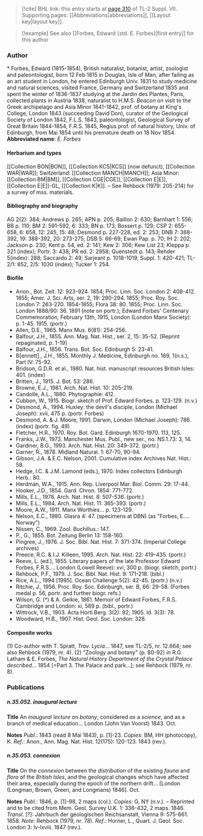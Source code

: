 > [!cite] BHL link: this entry starts at [page 310](https://www.biodiversitylibrary.org/page/33259814) of TL-2 Suppl. VII.
> Supporting pages: [[Abbreviations|abbreviations]], [[Layout key|layout key]].

> [!example] See also [[Forbes, Edward {std. E. Forbes}|first entry]] for this author

### Author

\* Forbes, Edward (1815-1854), British naturalist, botanist, artist, zoologist and paleontologist, born 12 Feb 1815 in Douglas, Isle of Man, after failing as an art student in London, he entered Edinburgh Univ. 1831 to study medicine and natural sciences, visited France, Germany and Switzerland 1835 and spent the winter of 1836-1837 studying at the Jardin des Plantes, Paris, collected plants in Austria 1838, naturalist to H.M.S. *Beacon* on visit to the Greek archipelago and Asia Minor 1841-1842, prof. of botany at King's College, London 1843 (succeeding David Don), curator of the Geological Society of London 1842, F.L.S. 1843, paleontologist, Geological Survey of Great Britain 1844-1854, F.R.S. 1845, Regius prof. of natural history, Univ. of Edinburgh, from Mai 1854 until his premature death on 18 Nov 1854. 
**Abbreviated name**: *E. Forbes*

#### Herbarium and types

[[Collection BON|BON]], [[Collection KCS|KCS]] (now defunct), [[Collection WAR|WAR]]; Switzerland: [[Collection MANCH|MANCH]]; Asia Minor: [[Collection BM|BM]], [[Collection CGE|CGE]], [[Collection E|E]], [[Collection E|E]]-GL, [[Collection K|K]]. – See Rehbock (1979: 205-214) for a survey of mss. materials.

#### Bibliography and biography

AG 2(2): 384; Andrews p. 265; APN p. 205; Baillon 2: 630; Barnhart 1: 556; BB p. 110; BM 2: 591-592, 6: 333; BN p. 173; Bossert p. 129; CSP 2: 655-658, 6: 658, 12: 245, 15: 48; Desmond p. 227-228, ed. 2: 253; DNB 7: 388-392, 19: 388-392, 20: 273-275; DSB 5: 66-69; Ewan Pap. p. 70; IH 2: 202; Jackson p. 230; Kent p. 54, ed. 2: 141; Kew 2: 306; Kew List 23; Kleppa p. 321 (index); Portr. 3: 438; PR ed. 2: 2958; Quenstedt p. 143; Rehder 5(index): 288; Saccardo 2: 49; Sarjeant p. 1018-1019, Suppl. 1: 420-421; TL-2/1: 852, 2/5: 1030 (index); Tucker 1: 254.

#### Biofile

- Anon., Bot. Zeit. 12: 923-924. 1854; Proc. Linn. Soc. London 2: 408-412. 1855; Amer. J. Sci. Arts, ser. 2, 19: 290-294. 1855; Proc. Roy. Soc. London 7: 263-270. 1854-1855; Flora 38: 80. 1855; Proc. Linn. Soc. London 1888/90: 36. 1891 (note on portr.); Edward Forbes' Centenary Commemoration, February 13th, 1915, London (London Manx Society): p. 1-45. 1915. (portr.)
- Allen, D.E., 1965. Manx Mus. 6(81): 254-256.
- Balfour, J.H., 1855. Ann. Mag. Nat. Hist., ser. 2, 15: 35-52. \[Reprint repaginated, p. 1-19\]
- Balfour, J.H., 1856. Trans. Bot. Soc. Edinburgh 5: 23-41.
- B\[ennett\]., J.H., 1855. Monthly J. Medicine, Edinburgh no. 169, 1(n.s.), Part IV: 75-92.
- Bridson, G.D.R. et al., 1980. Nat. hist. manuscript resources British Isles: 401. (index)
- Britten, J., 1915. J. Bot. 53: 286.
- Browne, E.J., 1981. Arch. Nat. Hist. 10: 205-219.
- Candolle, A.L., 1880. Phytographie: 412.
- Cubbon, W., 1915. Biogr. sketch of Prof. Edward Forbes. p. 123-129. (n.v.)
- Desmond, A., 1994. Huxley: the devil's disciple, London (Michael Joseph): xvii, 475 p. (portr. Forbes)
- Desmond, A. & J. Moore, 1991. Darwin, London (Michael Joseph): 786. (index) (portr. fig. 49)
- Fletcher, H.R., 1970. Roy. Bot. Gard. Edinburgh 1670-1970. 113, 125.
- Franks, J.W., 1973. Manchester Mus. Publ., new ser., no. NS.1.73: 3, 14.
- Gardiner, B.G., 1993. Arch. Nat. Hist. 20: 349-372. (portr.)
- Garner, R., 1878. Midland Natural. 1: 67-70, 90-94.
- Gibson, J.A. & E.C. Nelson, 2001. Cumulative index Archives Nat. Hist.: 58.
- Hedge, I.C. & J.M. Lamond (eds.), 1970. Index collectors Edinburgh Herb.: 80.
- Herdman, W.A., 1915. Ann. Rep. Liverpool Mar. Biol. Comm. 29: 17-44.
- Hooker, J.D., 1854. Gard. Chron. 1854: 771-772.
- Mills, E.L., 1978. Arch. Nat. Hist. 8: 507-536. (portr.)
- Mills, E.L., 1984. Arch. Nat. Hist. 11: 365-393. (portr.)
- Moore, A.W., 1911. Manx Worthies... p. 123-129.
- Nelson, E.C., 1980. Glasra 4: 47. (specimens at DBN) (as "Forbes, E.... Norway")
- Nissen, C., 1969. Zool. Buchillus.: 147.
- P., G., 1855. Bot. Zeitung Berlin 13: 158-160.
- Pingree, J., 1976. J. Soc. Bibl. Nat. Hist. 7: 371-374. (Imperial College archives)
- Preece, R.C. & I.J. Killeen, 1995. Arch. Nat. Hist. 22: 419-435. (portr.)
- Reeve, L. (ed.), 1855. Literary papers of the late Professor Edward Forbes, F.R.S.... London (Lowell Reeve): xvi, 300 p. (biogr. sketch, portr.)
- Rehbock, P.F., 1979. J. Soc. Bibl. Nat. Hist. 9: 171-218. (bibl.)
- Rice, A.L., 1994 \[1995\]. Ocean Challenge 5(2): 42-45. (portr.) (n.v.)
- Ritchie, J., 1956. Proc. Roy. Soc. Edinburgh, ser. B, 66: 29-58. (Forbes medal p. 56, portr. and further biogr. refs.)
- Wilson, G. (†) & A. Geikie, 1861. Memoir of Edward Forbes, F.R.S. Cambridge and London: xi, 589 p. (bibl., portr.)
- Wittrock, V.B., 1903. Acta Horti Berg. 3(2): 92; 1905. Id. 3(3): 78.
- Woodward, H.B., 1907. Hist. Geol. Soc. London: 328.

#### Composite works

(1) Co-author with T. Spratt, *Trav. Lycia*... 1847, see TL-2/5, nr.
12.664; see also Rehbock (1979, nr. 4).
(2) "Zoology and botany" (p. 80-92) *in* R.G. Latham & E. Forbes, *The Natural History Department of the Crystal Palace described*... 1854 \[=Part 3. The Palace and park...\]; see Rehbock (1979, nr. 8).

### Publications

##### n.35.052. inaugural lecture

**Title**
An *inaugural lecture* on *botany*, considered *as* a *science*, and as a branch of medical education... London (John Van Voorst) 1843. Oct.

**Notes**
*Publ*.: 1843 (read 8 Mai 1843), p. \[1\]-23. *Copies*: BM, HH (photocopy), K.
*Ref*.: Anon., Ann. Mag. Nat. Hist. 12(175): 120-123. 1843 (rev.).

##### n.35.053. connexion

**Title**
On the *connexion* between the *distribution* of the existing *fauna* and *flora* of the *British Isles*, and the geological changes which have affected their area, especially during the epoch of the northern drift... \[London (Longman, Brown, Green, and Longmans) 1846\]. Oct.

**Notes**
*Publ*.: 1846, p. \[1\]-98, 2 maps (col.). *Copies*: G, NY (n.v.). – Reprinted and to be cited from Mem. Geol. Survey U.K. 1: 336-432, 2 maps. 1846.
*Transl*. \[?\]: Jahrbuch der geologischen Reichsanstalt, Vienna 9: 575-661. 1858.
*Note*: Rehbock (1979, nr. 78).
*Ref*.: Horner, L., Quart. J. Geol. Soc. London 3: lv-lxviii. 1847 (rev.).


